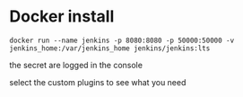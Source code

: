 # Docker install

```
docker run --name jenkins -p 8080:8080 -p 50000:50000 -v jenkins_home:/var/jenkins_home jenkins/jenkins:lts
```

the secret are logged in the console

select the custom plugins to see what you need 

